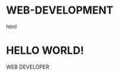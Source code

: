 # WEB-DEVELOPMENT
html
<!DOCTYPE html>
<html>
	<head>
  <title>HELLO WORLD!</title>
	</head>
	<body>
		<h1>HELLO WORLD!</h1>
		<p>WEB DEVELOPER</p>
	</body>
</html>
